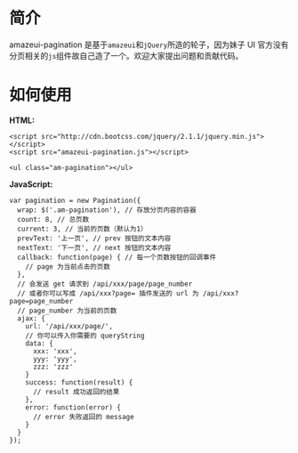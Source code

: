 # 简介

amazeui-pagination 是基于`amazeui`和`jQuery`所造的轮子，因为妹子 UI 官方没有分页相关的`js`组件故自己造了一个。欢迎大家提出问题和贡献代码。

# 如何使用

**HTML:**

```
<script src="http://cdn.bootcss.com/jquery/2.1.1/jquery.min.js"></script>
<script src="amazeui-pagination.js"></script>

<ul class="am-pagination"></ul>
```

**JavaScript:**

```
var pagination = new Pagination({
  wrap: $('.am-pagination'), // 存放分页内容的容器
  count: 8, // 总页数
  current: 3, // 当前的页数（默认为1）
  prevText: '上一页', // prev 按钮的文本内容
  nextText: '下一页', // next 按钮的文本内容
  callback: function(page) { // 每一个页数按钮的回调事件
    // page 为当前点击的页数
  },
  // 会发送 get 请求到 /api/xxx/page/page_number
  // 或者你可以写成 /api/xxx?page= 插件发送的 url 为 /api/xxx?page=page_number
  // page_number 为当前的页数
  ajax: {
    url: '/api/xxx/page/',
    // 你可以传入你需要的 queryString
    data: {
      xxx: 'xxx',
      yyy: 'yyy',
      zzz: 'zzz'
    }
    success: function(result) {
      // result 成功返回的结果
    },
    error: function(error) {
      // error 失败返回的 message
    }
  }
});
```